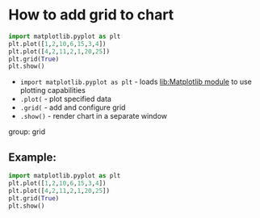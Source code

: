 # How to add grid to chart

```python
import matplotlib.pyplot as plt
plt.plot([1,2,10,6,15,3,4])
plt.plot([4,2,11,2,1,20,25])
plt.grid(True)
plt.show()
```

- `import matplotlib.pyplot as plt` - loads [lib:Matplotlib module](python-matplotlib/how-to-install-matplotlib-python-lib-in-ubuntu-ubuntuversion) to use plotting capabilities
- `.plot(` - plot specified data
- `.grid(` - add and configure grid
- `.show()` - render chart in a separate window

group: grid

## Example: 
```python
import matplotlib.pyplot as plt
plt.plot([1,2,10,6,15,3,4])
plt.plot([4,2,11,2,1,20,25])
plt.grid(True)
plt.show()
```

